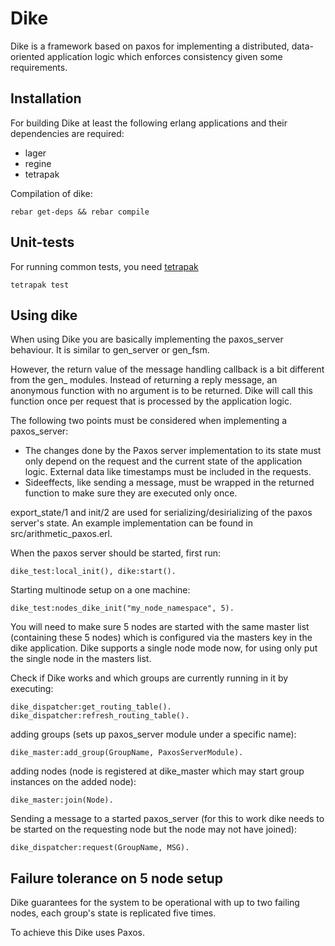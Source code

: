 
# Dike

Dike is a framework based on paxos for implementing a distributed, data-oriented application logic which enforces consistency given some requirements.

## Installation

For building Dike at least the following erlang applications and their dependencies are required:

* lager
* regine
* tetrapak

Compilation of dike:

    rebar get-deps && rebar compile

## Unit-tests

For running common tests, you need [tetrapak](https://github.com/travelping/tetrapak)

    tetrapak test

## Using dike

When using Dike you are basically implementing the paxos_server behaviour.
It is similar to gen_server or gen_fsm.

However, the return value of the message handling callback is a bit different from the gen_ modules.
Instead of returning a reply message, an anonymous function with no argument is to be returned.
Dike will call this function once per request that is processed by the application logic.

The following two points must be considered when implementing a paxos_server:
* The changes done by the Paxos server implementation to its state must only depend on the request and the current state of the application logic. External data like timestamps must be included in the requests.
* Sideeffects, like sending a message, must be wrapped in the returned function to make sure they are executed only once.

export_state/1 and init/2 are used for serializing/desirializing of the paxos server's state.
An example implementation can be found in src/arithmetic_paxos.erl.

When the paxos server should be started, first run:

    dike_test:local_init(), dike:start().

Starting multinode setup on a one machine:

    dike_test:nodes_dike_init("my_node_namespace", 5).

You will need to make sure 5 nodes are started with the same master list (containing these 5 nodes) which is configured via the masters key in the dike application.
Dike supports a single node mode now, for using only put the single node in the masters list.

Check if Dike works and which groups are currently running in it by executing:

    dike_dispatcher:get_routing_table().
    dike_dispatcher:refresh_routing_table().

adding groups (sets up paxos_server module under a specific name):

    dike_master:add_group(GroupName, PaxosServerModule).

adding nodes (node is registered at dike_master which may start group instances on the added node):

    dike_master:join(Node).

Sending a message to a started paxos_server (for this to work dike needs to be started on the requesting node but the node may not have joined):

    dike_dispatcher:request(GroupName, MSG).

## Failure tolerance on 5 node setup

Dike guarantees for the system to be operational with up to two failing nodes, each group's state is replicated five times.

To achieve this Dike uses Paxos.
